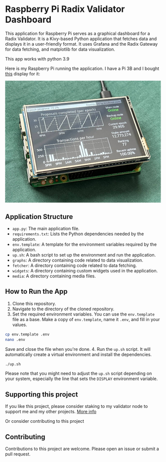 # Raspberry Pi Radix Validator Dashboard

This application for Raspberry Pi serves as a graphical dashboard for a Radix Validator. It is a Kivy-based Python application that fetches data and displays it in a user-friendly format. It uses Grafana and the Radix Gateway for data fetching, and matplotlib for data visualization.

This app works with python 3.9

Here is my Raspberry Pi running the application.
I have a Pi 3B and I bought [this](https://www.kiwi-electronics.com/nl/3-5inch-rpi-lcd-480x320-ips-resistief-touchscreen-4418?search=raspberry%20pi%20displays&page=2) display for it:

![A Raspberry Pi running the application](media/pi.jpg)

## Application Structure
- `app.py`: The main application file.
- `requirements.txt`: Lists the Python dependencies needed by the application.
- `env.template`: A template for the environment variables required by the application.
- `up.sh`: A bash script to set up the environment and run the application.
- `graphs`: A directory containing code related to data visualization.
- `fetcher`: A directory containing code related to data fetching.
- `widgets`: A directory containing custom widgets used in the application.
- `media`: A directory containing media files.
## How to Run the App
1. Clone this repository.
2. Navigate to the directory of the cloned repository.
3. Set the required environment variables. You can use the `env.template` file as a base. Make a copy of `env.template`, name it `.env`, and fill in your values.

```bash
cp env.template .env
nano .env
```



Save and close the file when you're done.
4. Run the `up.sh` script. It will automatically create a virtual environment and install the dependencies.

```bash
./up.sh
```

Please note that you might need to adjust the `up.sh` script depending on your system, especially the line that sets the `DISPLAY` environment variable.

## Supporting this project

If you like this project, please consider staking to my validator node to support me and my other projects. [More info](https://krulknul.com)

Or consider contributing to this project
## Contributing

Contributions to this project are welcome. Please open an issue or submit a pull request.
